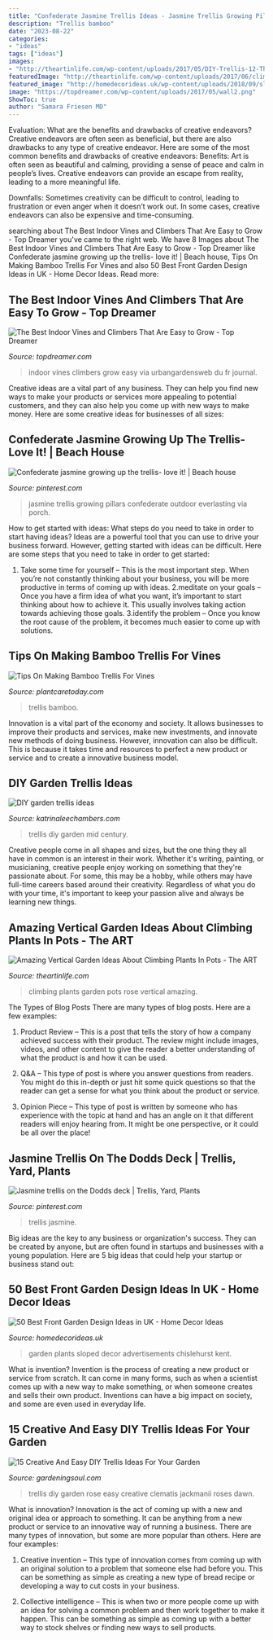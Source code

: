 ```yaml
---
title: "Confederate Jasmine Trellis Ideas - Jasmine Trellis Growing Pillars Confederate Outdoor Everlasting Via Porch"
description: "Trellis bamboo"
date: "2023-08-22"
categories:
- "ideas"
tags: ["ideas"]
images:
- "http://theartinlife.com/wp-content/uploads/2017/05/DIY-Trellis-12-The-ART-In-LIFE-.jpg"
featuredImage: "http://theartinlife.com/wp-content/uploads/2017/06/climbing-plants-5-The-ART-In-LIFE.jpg"
featured_image: "http://homedecorideas.uk/wp-content/uploads/2018/09/sloped-front-garden-ideas-uk.jpg"
image: "https://topdreamer.com/wp-content/uploads/2017/05/wall2.png"
ShowToc: true
author: "Samara Friesen MD"
---
```



Evaluation: What are the benefits and drawbacks of creative endeavors?
Creative endeavors are often seen as beneficial, but there are also drawbacks to any type of creative endeavor. Here are some of the most common benefits and drawbacks of creative endeavors: 
Benefits: Art is often seen as beautiful and calming, providing a sense of peace and calm in people’s lives. Creative endeavors can provide an escape from reality, leading to a more meaningful life.

Downfalls: Sometimes creativity can be difficult to control, leading to frustration or even anger when it doesn’t work out. In some cases, creative endeavors can also be expensive and time-consuming.

	

		
searching about The Best Indoor Vines and Climbers That Are Easy to Grow - Top Dreamer you've came to the right web. We have 8 Images about The Best Indoor Vines and Climbers That Are Easy to Grow - Top Dreamer like Confederate jasmine growing up the trellis- love it! | Beach house, Tips On Making Bamboo Trellis For Vines and also 50 Best Front Garden Design Ideas in UK - Home Decor Ideas. Read more:
		
    
## The Best Indoor Vines And Climbers That Are Easy To Grow - Top Dreamer

<img loading=lazy src="https://topdreamer.com/wp-content/uploads/2017/05/wall2.png" onerror="this.onerror=null;this.src='https://tse4.mm.bing.net/th?id=OIP.IM5ERoU9axWvfq695WfgvAHaLH&amp;pid=15.1';" alt="The Best Indoor Vines and Climbers That Are Easy to Grow - Top Dreamer">

_Source: topdreamer.com_

>indoor vines climbers grow easy via urbangardensweb du fr journal. 

	

Creative ideas are a vital part of any business. They can help you find new ways to make your products or services more appealing to potential customers, and they can also help you come up with new ways to make money. Here are some creative ideas for businesses of all sizes: 

    
## Confederate Jasmine Growing Up The Trellis- Love It! | Beach House

<img loading=lazy src="https://i.pinimg.com/736x/26/92/9e/26929ee0328a820391990108fedb6670--porch-pillars-columns.jpg" onerror="this.onerror=null;this.src='https://tse3.mm.bing.net/th?id=OIP.la8RltBhLPUWW0RdsPX86AHaHa&amp;pid=15.1';" alt="Confederate jasmine growing up the trellis- love it! | Beach house">

_Source: pinterest.com_

>jasmine trellis growing pillars confederate outdoor everlasting via porch. 

	

How to get started with ideas: What steps do you need to take in order to start having ideas?
Ideas are a powerful tool that you can use to drive your business forward. However, getting started with ideas can be difficult. Here are some steps that you need to take in order to get started: 
1. Take some time for yourself – This is the most important step. When you’re not constantly thinking about your business, you will be more productive in terms of coming up with ideas. 
2.meditate on your goals – Once you have a firm idea of what you want, it’s important to start thinking about how to achieve it. This usually involves taking action towards achieving those goals. 
3.identify the problem – Once you know the root cause of the problem, it becomes much easier to come up with solutions.

    
## Tips On Making Bamboo Trellis For Vines

<img loading=lazy src="https://plantcaretoday.com/wp-content/uploads/bamboo-trellis-010614-533x630.jpg" onerror="this.onerror=null;this.src='https://tse4.mm.bing.net/th?id=OIP.kHBuyMdUi6lCWMMo7j1HfwHaIw&amp;pid=15.1';" alt="Tips On Making Bamboo Trellis For Vines">

_Source: plantcaretoday.com_

>trellis bamboo. 

	

Innovation is a vital part of the economy and society. It allows businesses to improve their products and services, make new investments, and innovate new methods of doing business. However, innovation can also be difficult. This is because it takes time and resources to perfect a new product or service and to create a innovative business model.

    
## DIY Garden Trellis Ideas

<img loading=lazy src="http://www.katrinaleechambers.com/wp-content/uploads/2016/11/6a00d8358081ff69e201b7c86ed55a970b-1290x1935.jpg" onerror="this.onerror=null;this.src='https://tse1.mm.bing.net/th?id=OIP.hCnZwIFqedpFIM1oZlAnIQHaLH&amp;pid=15.1';" alt="DIY garden trellis ideas">

_Source: katrinaleechambers.com_

>trellis diy garden mid century. 

	

Creative people come in all shapes and sizes, but the one thing they all have in common is an interest in their work. Whether it's writing, painting, or musicianing, creative people enjoy working on something that they're passionate about. For some, this may be a hobby, while others may have full-time careers based around their creativity. Regardless of what you do with your time, it's important to keep your passion alive and always be learning new things.

    
## Amazing Vertical Garden Ideas About Climbing Plants In Pots - The ART

<img loading=lazy src="http://theartinlife.com/wp-content/uploads/2017/06/climbing-plants-5-The-ART-In-LIFE.jpg" onerror="this.onerror=null;this.src='https://tse2.mm.bing.net/th?id=OIP.XwD1kIZrUupZtnZwVN1SxQHaJ4&amp;pid=15.1';" alt="Amazing Vertical Garden Ideas About Climbing Plants In Pots - The ART">

_Source: theartinlife.com_

>climbing plants garden pots rose vertical amazing. 

	

The Types of Blog Posts
There are many types of blog posts. Here are a few examples:
1. Product Review – This is a post that tells the story of how a company achieved success with their product. The review might include images, videos, and other content to give the reader a better understanding of what the product is and how it can be used.

2. Q&A – This type of post is where you answer questions from readers. You might do this in-depth or just hit some quick questions so that the reader can get a sense for what you think about the product or service.

3. Opinion Piece – This type of post is written by someone who has experience with the topic at hand and has an angle on it that different readers will enjoy hearing from. It might be one perspective, or it could be all over the place!


    
## Jasmine Trellis On The Dodds Deck | Trellis, Yard, Plants

<img loading=lazy src="https://i.pinimg.com/736x/46/7d/1e/467d1e47a9f47a280f4555857bb4b311--trellis-jasmine.jpg" onerror="this.onerror=null;this.src='https://tse2.mm.bing.net/th?id=OIP.pFY1wzSql3fITEwvzWRRdAHaJ3&amp;pid=15.1';" alt="Jasmine trellis on the Dodds deck | Trellis, Yard, Plants">

_Source: pinterest.com_

>trellis jasmine. 

	

Big ideas are the key to any business or organization's success. They can be created by anyone, but are often found in startups and businesses with a young population. Here are 5 big ideas that could help your startup or business stand out: 

    
## 50 Best Front Garden Design Ideas In UK - Home Decor Ideas

<img loading=lazy src="http://homedecorideas.uk/wp-content/uploads/2018/09/sloped-front-garden-ideas-uk.jpg" onerror="this.onerror=null;this.src='https://tse2.mm.bing.net/th?id=OIP.ZDiF447lmqVYLXQIygJEsQHaLI&amp;pid=15.1';" alt="50 Best Front Garden Design Ideas in UK - Home Decor Ideas">

_Source: homedecorideas.uk_

>garden plants sloped decor advertisements chislehurst kent. 

	

What is invention?
Invention is the process of creating a new product or service from scratch. It can come in many forms, such as when a scientist comes up with a new way to make something, or when someone creates and sells their own product. Inventions can have a big impact on society, and some are even used in everyday life.

    
## 15 Creative And Easy DIY Trellis Ideas For Your Garden

<img loading=lazy src="http://theartinlife.com/wp-content/uploads/2017/05/DIY-Trellis-12-The-ART-In-LIFE-.jpg" onerror="this.onerror=null;this.src='https://tse4.mm.bing.net/th?id=OIP.4LJG0GMffkpZTzA7I2OBSQHaLH&amp;pid=15.1';" alt="15 Creative And Easy DIY Trellis Ideas For Your Garden">

_Source: gardeningsoul.com_

>trellis diy garden rose easy creative clematis jackmanii roses dawn. 

	

What is innovation?
Innovation is the act of coming up with a new and original idea or approach to something. It can be anything from a new product or service to an innovative way of running a business. There are many types of innovation, but some are more popular than others. Here are four examples:
1. Creative invention – This type of innovation comes from coming up with an original solution to a problem that someone else had before you. This can be something as simple as creating a new type of bread recipe or developing a way to cut costs in your business.

2. Collective intelligence – This is when two or more people come up with an idea for solving a common problem and then work together to make it happen. This can be something as simple as coming up with a better way to stock shelves or finding new ways to sell products.


